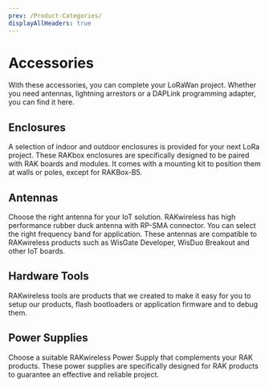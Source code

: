 ```yaml
---
prev: /Product-Categories/
displayAllHeaders: true
---
```


# Accessories

<rk-head img="/assets/rakwireless/product-categories/accessory.png" center>

With these accessories, you can complete your LoRaWan project. Whether you need antennas, lightning arrestors or a DAPLink programming adapter, you can find it here.

</rk-head>

## Enclosures

<rk-head img="/assets/rakwireless/product-categories/accessory-enclosures.png">

A selection of indoor and outdoor enclosures is provided for your next LoRa project. These RAKbox enclosures are specifically designed to be paired with RAK boards and modules. It comes with a mounting kit to position them at walls or poles, except for RAKBox-B5.

</rk-head>

<rk-products :tags="['accessories', 'enclosures']" />

## Antennas

<rk-head img="/assets/rakwireless/product-categories/accessory-antennas.png">

Choose the right antenna for your IoT solution. RAKwireless has high performance rubber duck antenna with RP-SMA connector. You can select the right frequency band for application. These antennas are compatible to RAKwireless products such as WisGate Developer, WisDuo Breakout and other IoT boards.

</rk-head>

<rk-products :tags="['accessories', 'antennas']" />

## Hardware Tools

<rk-head img="/assets/rakwireless/product-categories/hardware-tools.png">

RAKwireless tools are products that we created to make it easy for you to setup our products, flash bootloaders or application firmware and to debug them.

</rk-head>

<rk-products :tags="['accessories', 'hardware-tools']" />

## Power Supplies

<rk-head img="/assets/rakwireless/product-categories/accessory-powersupplies.svg">

Choose a suitable RAKwireless Power Supply that complements your RAK products. These power supplies are specifically designed for RAK products to guarantee an effective and reliable project. 

</rk-head>

<rk-products :tags="['accessories', 'power-supplies']" />